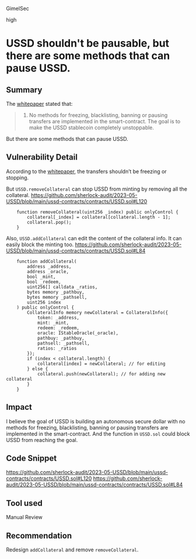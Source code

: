 GimelSec

high

# USSD shouldn't be pausable, but there are some methods that can pause USSD.

## Summary

The [whitepaper](https://github.com/USSDofficial/ussd-whitepaper/blob/main/whitepaper.pdf) stated that:
> 1. No methods for freezing, blacklisting, banning or pausing transfers are implemented in the smart-contract. The goal is to make the USSD stablecoin completely unstoppable.

But there are some methods that can pause USSD.

## Vulnerability Detail

According to the [whitepaper](https://github.com/USSDofficial/ussd-whitepaper/blob/main/whitepaper.pdf), the transfers shouldn’t be freezing or stopping.

But `USSD.removeCollateral` can stop USSD from minting by removing all the collateral.
https://github.com/sherlock-audit/2023-05-USSD/blob/main/ussd-contracts/contracts/USSD.sol#L120
```solidity
    function removeCollateral(uint256 _index) public onlyControl {
        collateral[_index] = collateral[collateral.length - 1];
        collateral.pop();
    }
```

Also, `USSD.addCollateral` can edit the content of the collateral info. It can easily block the minting too.
https://github.com/sherlock-audit/2023-05-USSD/blob/main/ussd-contracts/contracts/USSD.sol#L84
```solidity
    function addCollateral(
        address _address,
        address _oracle,
        bool _mint,
        bool _redeem,
        uint256[] calldata _ratios,
        bytes memory _pathbuy,
        bytes memory _pathsell,
        uint256 index
    ) public onlyControl {
        CollateralInfo memory newCollateral = CollateralInfo({
            token: _address,
            mint: _mint,
            redeem: _redeem,
            oracle: IStableOracle(_oracle),
            pathbuy: _pathbuy,
            pathsell: _pathsell,
            ratios: _ratios
        });
        if (index < collateral.length) {
            collateral[index] = newCollateral; // for editing
        } else {
            collateral.push(newCollateral); // for adding new collateral
        }
    }
```

## Impact

I believe the goal of USSD is building an autonomous secure dollar with no methods for freezing, blacklisting, banning or pausing transfers are implemented in the smart-contract. And the function in `USSD.sol` could block USSD from reaching the goal.

## Code Snippet

https://github.com/sherlock-audit/2023-05-USSD/blob/main/ussd-contracts/contracts/USSD.sol#L120
https://github.com/sherlock-audit/2023-05-USSD/blob/main/ussd-contracts/contracts/USSD.sol#L84


## Tool used

Manual Review

## Recommendation

Redesign `addCollateral` and remove `removeCollateral`.
